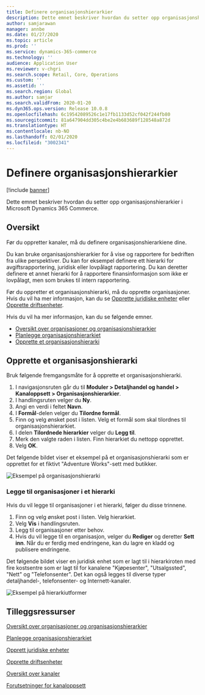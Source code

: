 ```yaml
---
title: Definere organisasjonshierarkier
description: Dette emnet beskriver hvordan du setter opp organisasjonshierarkier i Microsoft Dynamics 365 Commerce.
author: samjarawan
manager: annbe
ms.date: 01/27/2020
ms.topic: article
ms.prod: ''
ms.service: dynamics-365-commerce
ms.technology: ''
audience: Application User
ms.reviewer: v-chgri
ms.search.scope: Retail, Core, Operations
ms.custom: ''
ms.assetid: ''
ms.search.region: Global
ms.author: samjar
ms.search.validFrom: 2020-01-20
ms.dyn365.ops.version: Release 10.0.8
ms.openlocfilehash: 6c19542089526c1e17fb1133d52cf042f244fb80
ms.sourcegitcommit: 81a647904dd305c4be2e4b683689f128548a872d
ms.translationtype: HT
ms.contentlocale: nb-NO
ms.lasthandoff: 02/01/2020
ms.locfileid: "3002341"
---
```

# <a name="set-up-organization-hierarchies"></a>Definere organisasjonshierarkier


[!include [banner](includes/banner.md)]

Dette emnet beskriver hvordan du setter opp organisasjonshierarkier i Microsoft Dynamics 365 Commerce.

## <a name="overview"></a>Oversikt

Før du oppretter kanaler, må du definere organisasjonshierarkiene dine.

Du kan bruke organisasjonshierarkier for å vise og rapportere for bedriften fra ulike perspektiver. Du kan for eksempel definere ett hierarki for avgiftsrapportering, juridisk eller lovpålagt rapportering. Du kan deretter definere et annet hierarki for å rapportere finansinformasjon som ikke er lovpålagt, men som brukes til intern rapportering.

Før du oppretter et organisasjonshierarki, må du opprette organisasjoner. Hvis du vil ha mer informasjon, kan du se [Opprette juridiske enheter](channels-legal-entities.md) eller [Opprette driftsenheter](../fin-ops-core/fin-ops/organization-administration/tasks/create-operating-unit.md?toc=/dynamics365/commerce/toc.json).


Hvis du vil ha mer informasjon, kan du se følgende emner.
- [Oversikt over organisasjoner og organisasjonshierarkier](https://docs.microsoft.com/en-us/dynamics365/fin-ops-core/fin-ops/organization-administration/organizations-organizational-hierarchies)
- [Planlegge organisasjonshierarkiet](https://docs.microsoft.com/en-us/dynamics365/fin-ops-core/fin-ops/organization-administration/plan-organizational-hierarchy?toc=/dynamics365/commerce/toc.json)
- [Opprette et organisasjonshierarki](https://docs.microsoft.com/en-us/dynamics365/fin-ops-core/fin-ops/organization-administration/tasks/create-organization-hierarchy?toc=/dynamics365/commerce/toc.json)

## <a name="create-an-organizational-hierarchy"></a>Opprette et organisasjonshierarki

Bruk følgende fremgangsmåte for å opprette et organisasjonshierarki.

1. I navigasjonsruten går du til **Moduler \> Detaljhandel og handel \> Kanaloppsett \> Organisasjonshierarkier**.
1. I handlingsruten velger du **Ny**.
1. Angi en verdi i feltet **Navn**.
1. I **Formål**-delen velger du **Tilordne formål**.
1. Finn og velg ønsket post i listen. Velg et formål som skal tilordnes til organisasjonshierarkiet.
1. I delen **Tilordnede hierarkier** velger du **Legg til**.
1. Merk den valgte raden i listen. Finn hierarkiet du nettopp opprettet.
1. Velg **OK**.

Det følgende bildet viser et eksempel på et organisasjonshierarki som er opprettet for et fiktivt "Adventure Works"-sett med butikker.

![Eksempel på organisasjonshierarki](media/organizational-hierarchies.png)

### <a name="add-organizations-to-a-hierarchy"></a>Legge til organisasjoner i et hierarki

Hvis du vil legge til organisasjoner i et hierarki, følger du disse trinnene.

1. Finn og velg ønsket post i listen. Velg hierarkiet.
1. Velg **Vis** i handlingsruten.
1. Legg til organisasjoner etter behov.
1. Hvis du vil legge til en organisasjon, velger du **Rediger** og deretter **Sett inn**. Når du er ferdig med endringene, kan du lagre en kladd og publisere endringene.

Det følgende bildet viser en juridisk enhet som er lagt til i hierarkiroten med fire kostsentre som er lagt til for kanalene "Kjøpesenter", "Utsalgssted", "Nett" og "Telefonsenter". Det kan også legges til diverse typer detaljhandel-, telefonsenter- og Internett-kanaler.

![Eksempel på hierarkiutformer](media/hierarchy-designer.png)

## <a name="additional-resources"></a>Tilleggsressurser

[Oversikt over organisasjoner og organisasjonshierarkier](../fin-ops-core/fin-ops/organization-administration/organizations-organizational-hierarchies.md?toc=/dynamics365/commerce/toc.json)

[Planlegge organisasjonshierarkiet](../fin-ops-core/fin-ops/organization-administration/plan-organizational-hierarchy.md?toc=/dynamics365/commerce/toc.json)

[Opprett juridiske enheter](channels-legal-entities.md)

[Opprette driftsenheter](../fin-ops-core/fin-ops/organization-administration/tasks/create-operating-unit.md?toc=/dynamics365/commerce/toc.json)

[Oversikt over kanaler](channels-overview.md)

[Forutsetninger for kanaloppsett](channels-prerequisites.md)
